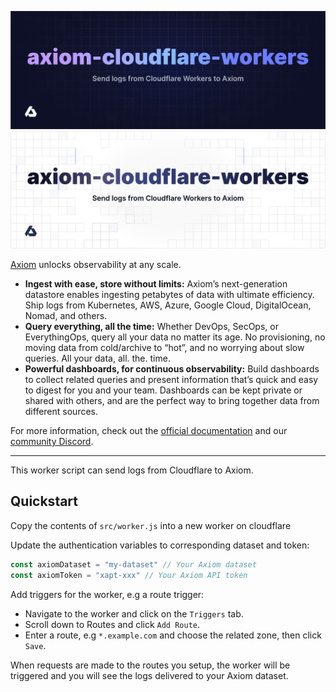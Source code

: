 ![axiom-cloudflare: Send logs from Cloudflare Workers to Axiom](.github/images/banner-dark.svg#gh-dark-mode-only)
![axiom-cloudflare: Send logs from Cloudflare Workers to Axiom](.github/images/banner-light.svg#gh-light-mode-only)

[Axiom](https://axiom.co) unlocks observability at any scale.

- **Ingest with ease, store without limits:** Axiom’s next-generation datastore
  enables ingesting petabytes of data with ultimate efficiency. Ship logs from
  Kubernetes, AWS, Azure, Google Cloud, DigitalOcean, Nomad, and others.
- **Query everything, all the time:** Whether DevOps, SecOps, or EverythingOps,
  query all your data no matter its age. No provisioning, no moving data from
  cold/archive to “hot”, and no worrying about slow queries. All your data, all.
  the. time.
- **Powerful dashboards, for continuous observability:** Build dashboards to
  collect related queries and present information that’s quick and easy to
  digest for you and your team. Dashboards can be kept private or shared with
  others, and are the perfect way to bring together data from different sources.

For more information, check out the [official documentation](https://axiom.co/docs)
and our [community Discord](https://axiom.co/discord).

---

This worker script can send logs from Cloudflare to Axiom.

## Quickstart

Copy the contents of `src/worker.js` into a new worker on cloudflare

Update the authentication variables to corresponding dataset and token:
```ts
const axiomDataset = "my-dataset" // Your Axiom dataset
const axiomToken = "xapt-xxx" // Your Axiom API token
```

Add triggers for the worker, e.g a route trigger:
  - Navigate to the worker and click on the `Triggers` tab.
  - Scroll down to Routes and click `Add Route`.
  - Enter a route, e.g `*.example.com` and choose the related zone, 
    then click `Save`.

When requests are made to the routes you setup, the worker will be triggered and you will see the logs delivered to your Axiom dataset.
